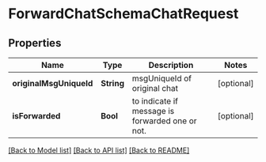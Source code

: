 # ForwardChatSchemaChatRequest

## Properties
Name | Type | Description | Notes
------------ | ------------- | ------------- | -------------
**originalMsgUniqueId** | **String** | msgUniqueId of original chat | [optional] 
**isForwarded** | **Bool** | to indicate if message is forwarded one or not. | [optional] 

[[Back to Model list]](../README.md#documentation-for-models) [[Back to API list]](../README.md#documentation-for-api-endpoints) [[Back to README]](../README.md)


